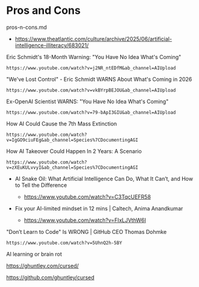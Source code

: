 # Pros and Cons

pros-n-cons.md

*   https://www.theatlantic.com/culture/archive/2025/06/artificial-intelligence-illiteracy/683021/

Eric Schmidt's 18-Month Warning: "You Have No Idea What's Coming"

    https://www.youtube.com/watch?v=j2NR_ntEDfM&ab_channel=AIUpload

"We've Lost Control" - Eric Schmidt WARNS About What's Coming in 2026

    https://www.youtube.com/watch?v=vkBYrpBEJOU&ab_channel=AIUpload

Ex-OpenAI Scientist WARNS: "You Have No Idea What's Coming"

    https://www.youtube.com/watch?v=79-bApI3GIU&ab_channel=AIUpload

How AI Could Cause the 7th Mass Extinction

    https://www.youtube.com/watch?v=IgGO9ciuFEg&ab_channel=Species%7CDocumentingAGI

How AI Takeover Could Happen In 2 Years: A Scenario

    https://www.youtube.com/watch?v=zXEuKULvvyI&ab_channel=Species%7CDocumentingAGI

*   AI Snake Oil: What Artificial Intelligence Can Do, What It Can’t, and How to Tell the Difference

    *   https://www.youtube.com/watch?v=C3TqcUEFR58

*   Fix your AI-limited mindset in 12 mins | Caltech, Anima Anandkumar

    *   https://www.youtube.com/watch?v=FIxLJVthW6I

"Don’t Learn to Code" Is WRONG | GitHub CEO Thomas Dohmke

    https://www.youtube.com/watch?v=5UhnQ2h-5BY



AI learning or brain rot

https://ghuntley.com/cursed/

https://github.com/ghuntley/cursed

